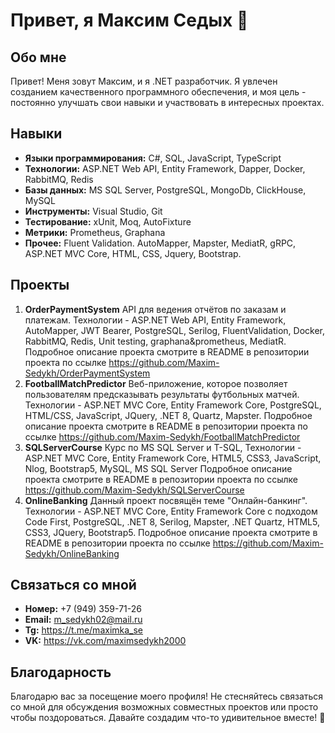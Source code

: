 # Привет, я Максим Седых 👋

## Обо мне
Привет! Меня зовут Максим, и я .NET разработчик. Я увлечен созданием качественного программного обеспечения, и моя цель - постоянно улучшать свои навыки и участвовать в интересных проектах.

## Навыки
- **Языки программирования:** C#, SQL, JavaScript, TypeScript
- **Технологии:** ASP.NET Web API, Entity Framework, Dapper, Docker, RabbitMQ, Redis
- **Базы данных:** MS SQL Server, PostgreSQL, MongoDb, ClickHouse, MySQL
- **Инструменты:** Visual Studio, Git
- **Тестирование:** xUnit, Moq, AutoFixture
- **Метрики:** Prometheus, Graphana
- **Прочее:** Fluent Validation. AutoMapper, Mapster, MediatR, gRPC, ASP.NET MVC Core, HTML, CSS, Jquery, Bootstrap.

## Проекты
1. **OrderPaymentSystem** API для ведения отчётов по заказам и платежам. Технологии - ASP.NET Web API, Entity Framework, AutoMapper, JWT Bearer, PostgreSQL, Serilog, FluentValidation, Docker, RabbitMQ, Redis, Unit testing, graphana&prometheus, MediatR. Подробное описание проекта смотрите в README в репозитории проекта по ссылке https://github.com/Maxim-Sedykh/OrderPaymentSystem
2. **FootballMatchPredictor** Веб-приложение, которое позволяет пользователям предсказывать результаты футбольных матчей. Технологии - ASP.NET MVC Core, Entity Framework Core, PostgreSQL, HTML/CSS, JavaScript, JQuery, .NET 8, Quartz, Mapster. Подробное описание проекта смотрите в README в репозитории проекта по ссылке https://github.com/Maxim-Sedykh/FootballMatchPredictor
3. **SQLServerCourse** Курс по MS SQL Server и T-SQL, Технологии - ASP.NET MVC Core, Entity Framework Core, HTML5, CSS3, JavaScript, Nlog, Bootstrap5, MySQL, MS SQL Server Подробное описание проекта смотрите в README в репозитории проекта по ссылке https://github.com/Maxim-Sedykh/SQLServerCourse
4. **OnlineBanking** Данный проект посвящён теме "Онлайн-банкинг". Технологии - ASP.NET MVC Core, Entity Framework Core c подходом Code First, PostgreSQL, .NET 8, Serilog, Mapster, .NET Quartz, HTML5, CSS3, JQuery, Bootstrap5. Подробное описание проекта смотрите в README в репозитории проекта по ссылке https://github.com/Maxim-Sedykh/OnlineBanking

## Связаться со мной
- **Номер:** +7 (949) 359-71-26
- **Email:** m_sedykh02@mail.ru
- **Tg:** https://t.me/maximka_se
- **VK:** https://vk.com/maximsedykh2000

## Благодарность
Благодарю вас за посещение моего профиля! Не стесняйтесь связаться со мной для обсуждения возможных совместных проектов или просто чтобы поздороваться. Давайте создадим что-то удивительное вместе! 🚀

